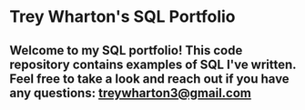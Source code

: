 # Trey Wharton's SQL Portfolio


## Welcome to my SQL portfolio! This code repository contains examples of SQL I've written. Feel free to take a look and reach out if you have any questions: treywharton3@gmail.com
